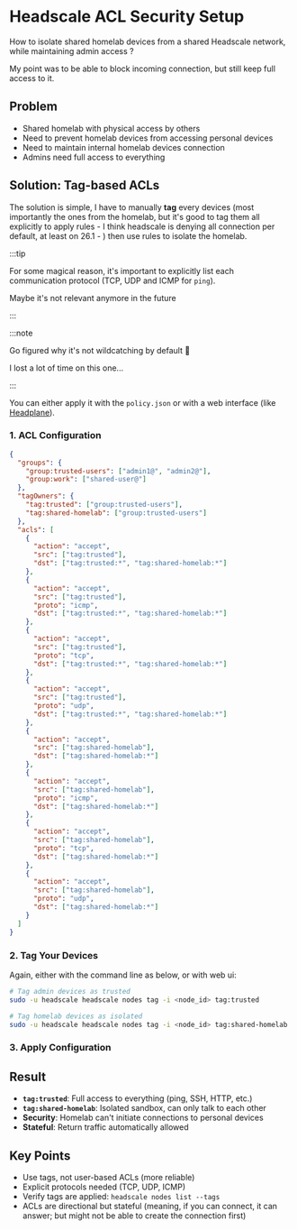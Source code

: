 # Headscale ACL Security Setup

How to isolate shared homelab devices from a shared Headscale network, while maintaining admin access ?

My point was to be able to block incoming connection, but still keep full access to it.

## Problem
- Shared homelab with physical access by others
- Need to prevent homelab devices from accessing personal devices
- Need to maintain internal homelab devices connection
- Admins need full access to everything

## Solution: Tag-based ACLs

The solution is simple, I have to manually **tag** every devices (most importantly the ones from the homelab, but it's good to tag them all explicitly to apply rules - I think headscale is denying all connection per default, at least on 26.1 - ) then use rules to isolate the homelab.

:::tip

For some magical reason, it's important to explicitly list each communication protocol (TCP, UDP and ICMP for `ping`).

Maybe it's not relevant anymore in the future

:::

:::note

Go figured why it's not wildcatching by default 🤷

I lost a lot of time on this one...

:::


You can either apply it with the `policy.json` or with a web interface (like [Headplane](https://github.com/tale/headplane)).

### 1. ACL Configuration

```json
{
  "groups": {
    "group:trusted-users": ["admin1@", "admin2@"],
    "group:work": ["shared-user@"]
  },
  "tagOwners": {
    "tag:trusted": ["group:trusted-users"],
    "tag:shared-homelab": ["group:trusted-users"]
  },
  "acls": [
    {
      "action": "accept",
      "src": ["tag:trusted"],
      "dst": ["tag:trusted:*", "tag:shared-homelab:*"]
    },
    {
      "action": "accept",
      "src": ["tag:trusted"],
      "proto": "icmp",
      "dst": ["tag:trusted:*", "tag:shared-homelab:*"]
    },
    {
      "action": "accept",
      "src": ["tag:trusted"],
      "proto": "tcp",
      "dst": ["tag:trusted:*", "tag:shared-homelab:*"]
    },
    {
      "action": "accept",
      "src": ["tag:trusted"],
      "proto": "udp",
      "dst": ["tag:trusted:*", "tag:shared-homelab:*"]
    },
    {
      "action": "accept",
      "src": ["tag:shared-homelab"],
      "dst": ["tag:shared-homelab:*"]
    },
    {
      "action": "accept",
      "src": ["tag:shared-homelab"],
      "proto": "icmp",
      "dst": ["tag:shared-homelab:*"]
    },
    {
      "action": "accept",
      "src": ["tag:shared-homelab"],
      "proto": "tcp",
      "dst": ["tag:shared-homelab:*"]
    },
    {
      "action": "accept",
      "src": ["tag:shared-homelab"],
      "proto": "udp",
      "dst": ["tag:shared-homelab:*"]
    }
  ]
}
```

### 2. Tag Your Devices

Again, either with the command line as below, or with web ui:

```bash
# Tag admin devices as trusted
sudo -u headscale headscale nodes tag -i <node_id> tag:trusted

# Tag homelab devices as isolated
sudo -u headscale headscale nodes tag -i <node_id> tag:shared-homelab
```

### 3. Apply Configuration

## Result
- **`tag:trusted`**: Full access to everything (ping, SSH, HTTP, etc.)
- **`tag:shared-homelab`**: Isolated sandbox, can only talk to each other
- **Security**: Homelab can't initiate connections to personal devices
- **Stateful**: Return traffic automatically allowed

## Key Points
- Use tags, not user-based ACLs (more reliable)
- Explicit protocols needed (TCP, UDP, ICMP)
- Verify tags are applied: `headscale nodes list --tags`
- ACLs are directional but stateful (meaning, if you can connect, it can answer; but might not be able to create the connection first)
